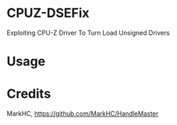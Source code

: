 # CPUZ-DSEFix
Exploiting CPU-Z Driver To Turn Load Unsigned Drivers

# Usage


# Credits
MarkHC, https://github.com/MarkHC/HandleMaster
